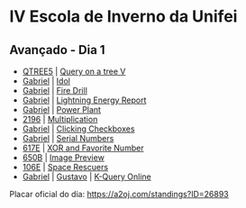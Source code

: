 # IV Escola de Inverno da Unifei

## Avançado - Dia 1
- [QTREE5]() | [Query on a tree V](http://www.spoj.com/problems/QTREE5/)
- [Gabriel](6274-Gabriel.cpp) | [Idol](https://icpcarchive.ecs.baylor.edu/index.php?option=onlinejudge&page=show_problem&problem=4285)
- [Gabriel](5066-Gabriel.cpp) | [Fire Drill](https://icpcarchive.ecs.baylor.edu/index.php?option=onlinejudge&page=show_problem&problem=3067)
- [Gabriel](5061-Gabriel.cpp) | [Lightning Energy Report](https://icpcarchive.ecs.baylor.edu/index.php?option=onlinejudge&page=show_problem&problem=3062)
- [Gabriel](6437-Gabriel.cpp) | [Power Plant](https://icpcarchive.ecs.baylor.edu/index.php?option=onlinejudge&page=show_problem&problem=4448)
- [2196]() | [Multiplication](https://icpcarchive.ecs.baylor.edu/index.php?option=onlinejudge&page=show_problem&problem=197)
- [Gabriel](4205-Gabriel.cpp) | [Clicking Checkboxes](https://icpcarchive.ecs.baylor.edu/index.php?option=onlinejudge&page=show_problem&problem=2206)
- [Gabriel](5064-Gabriel.cpp) | [Serial Numbers](https://icpcarchive.ecs.baylor.edu/index.php?option=onlinejudge&page=show_problem&problem=3065)
- [617E]() | [XOR and Favorite Number](http://codeforces.com/problemset/problem/617/E)
- [650B]() | [Image Preview](http://codeforces.com/problemset/problem/650/B)
- [106E]() | [Space Rescuers](http://codeforces.com/problemset/problem/106/E)
- [Gabriel](KQUERYO-Gabriel.cpp) | [Gustavo](KQUERYO-Gustavo.cpp) | [K-Query Online](http://www.spoj.com/problems/KQUERYO/)

Placar oficial do dia:
https://a2oj.com/standings?ID=26893